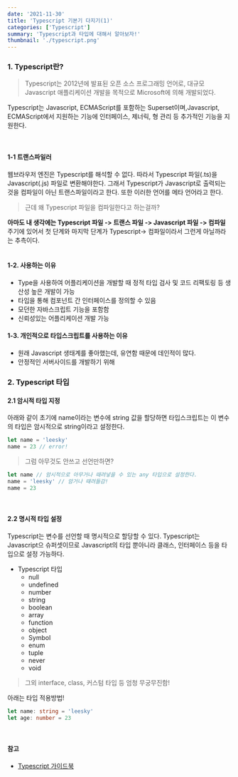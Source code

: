 ```yaml
---
date: '2021-11-30'
title: 'Typescript 기본기 다지기(1)'
categories: ['Typescript']
summary: 'Typescript과 타입에 대해서 알아보자!'
thumbnail: './typescript.png'
---
```


### 1. Typescript란?

> Typescript는 2012년에 발표된 오픈 소스 프로그래밍 언어로, 대규모 Javascript
> 애플리케이션 개발을 목적으로 Microsoft에 의해 개발되었다.

Typescript는 Javascript, ECMAScript를 포함하는 Superset이며,Javascript, ECMAScript에서 지원하는 기능에 인터페이스, 제너릭, 형 관리 등 추가적인 기능을
지원한다.
<br>

<br>

#### 1-1 트랜스파일러

웹브라우저 엔진은 Typescript를 해석할 수 없다. 따라서 Typescript 파일(.ts)을 Javascript(.js) 파일로 변환해야한다. 그래서 Typescript가 Javascript로 출력되는 것을 컴파일이 아닌 트랜스파일이라고 한다. 또한 이러한 언어를 메타 언어라고 한다.

> 근데 왜 Typescript 파일을 컴파일한다고 하는걸까?

**아마도 내 생각에는 Typescript 파일 -> 트랜스 파일 -> Javascript 파일 -> 컴파일** 주기에 있어서 첫 단계와 마지막 단계가 Typescript-> 컴파일이라서 그런게 아닐까라는 추측이다.
<br>
<br>

#### 1-2. 사용하는 이유

- Type을 사용하여 어플리케이션을 개발할 때 정적 타입 검사 및 코드 리팩토링 등 생산성 높은 개발이 가능
- 타입을 통해 컴포넌트 간 인터페이스를 정의할 수 있음
- 모던한 자바스크립트 기능을 포함함
- 신뢰성있는 어플리케이션 개발 가능

#### 1-3. 개인적으로 타입스크립트를 사용하는 이유

- 원래 Javascript 생태계를 좋아했는데, 유연함 때문에 데인적이 많다.
- 안정적인 서버사이드를 개발하기 위해

### 2. Typescript 타입

#### 2.1 암시적 타입 지정

아래와 같이 초기에 name이라는 변수에 string 값을 할당하면
타입스크립트는 이 변수의 타입은 암시적으로 string이라고 설정한다.

```ts
let name = 'leesky'
name = 23 // error!
```

> 그럼 아무것도 안쓰고 선언만하면?

```ts
let name // 암시적으로 아무거나 때려넣을 수 있는 any 타입으로 설정한다.
name = 'leesky' // 암거나 떄려들감!
name = 23
```

<br>

#### 2.2 명시적 타입 설정

Typescript는 변수를 선언할 때 명시적으로 할당할 수 있다. Typescript는 Javascript으 슈퍼셋이므로 Javascript의 타입 뿐아니라 클래스, 인터페이스 등을 타입으로 설정 가능하다.

- Typescript 타입
  - null
  - undefined
  - number
  - string
  - boolean
  - array
  - function
  - object
  - Symbol
  - enum
  - tuple
  - never
  - void

> 그외 interface, class, 커스텀 타입 등 엄청 무궁무진함!

아래는 타입 적용방법!

```ts
let name: string = 'leesky'
let age: number = 23
```

<br>

#### 참고

- [Typescript 가이드북](https://yamoo9.gitbook.io/typescript/)
